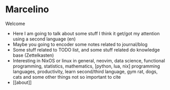 # Marcelino

Welcome

- Here I am going to talk about some stuff I think it get/got my attention using
  a second language (en)
- Maybe you going to encoder some notes related to journal/blog
- Some stuff related to TODO list, and some stuff related do knowledge base
  (Zettelkasten)
- Interesting in NixOS or linux in general, neovim, data science, functional
  programming, statistics, mathematics, [python, lua, nix] programming
  languages, productivity, learn second/third language, gym rat, dogs, cats and
  some other things not so important to cite
- [[about]]

